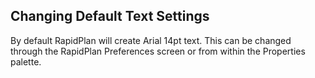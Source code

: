 ## Changing Default Text Settings

By default RapidPlan will create Arial 14pt text. This can be changed through the RapidPlan Preferences screen or from within the Properties palette.

